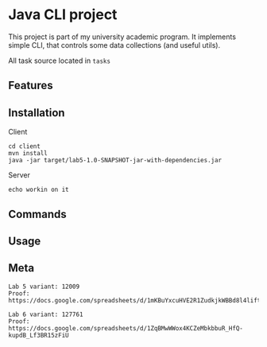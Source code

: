 # Java CLI project

This project is part of my university academic program.
It implements simple CLI, that controls some data collections (and useful utils).

All task source located in `tasks`

## Features

## Installation

Client
```
cd client
mvn install
java -jar target/lab5-1.0-SNAPSHOT-jar-with-dependencies.jar
```

Server
```
echo workin on it
```


## Commands

## Usage

## Meta
```
Lab 5 variant: 12009 
Proof: https://docs.google.com/spreadsheets/d/1mKBuYxcuHVE2R1ZudkjkWBBd8l4liftFLo1GhpxH46Q

Lab 6 variant: 127761
Proof: https://docs.google.com/spreadsheets/d/1ZqBMwWWox4KCZeMbkbbuR_HfQ-kupdB_Lf3BR15zFiU
```